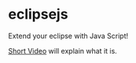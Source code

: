 eclipsejs
=========

Extend your eclipse with Java Script!

[Short Video](http://vimeo.com/97696665) will explain what it is.
